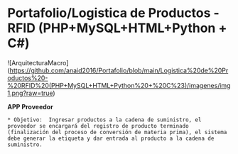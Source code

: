# Portafolio/Logistica de Productos - RFID (PHP+MySQL+HTML+Python + C#)



![ArquitecturaMacro] (https://github.com/anaid2016/Portafolio/blob/main/Logistica%20de%20Productos%20-%20RFID%20(PHP+MySQL+HTML+Python%20+%20C%23)/imagenes/img1.png?raw=true)

**APP Proveedor**

	* Objetivo:  Ingresar productos a la cadena de suministro, el proveedor se encargará del registro de producto terminado (finalización del proceso de conversión de materia prima), el sistema
	debe generar la etiqueta y dar entrada al producto a la cadena de suministro.